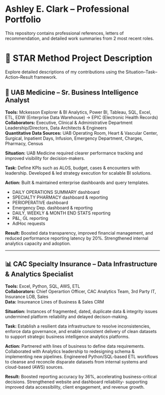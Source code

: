 # Ashley E. Clark – Professional Portfolio
This repository contains professional references, letters of recommendation, and detailed work summaries from 2 most recent roles.





# 🌟 STAR Method Project Description
Explore detailed descriptions of my contributions using the Situation–Task–Action–Result framework.

## 🏥 UAB Medicine – Sr. Business Intelligence Analyst  

**Tools:** Mckesson Explorer & BI Analytics, Power BI, Tableau, SQL, Excel, ETL, EDW (Enterprise Data Warehouse) → EPIC (Electronic Health Records) 
**Collaborators:** Executive, Clinical & Administrative Department Leadership/Directors, Data Architects & Engineers         
**Quantitative Data Sources:** UAB Operating Room, Heart & Vascular Center, Surgical, Inpatient Days, Infusion, Emergency Department, Charges, Pharmacy, Census

**Situation:**  UAB Medicine required clearer performance tracking and improved visibility for decision-makers.

**Task:**  Define KPIs such as ALOS, budget, cases & encounters with leadership. Developed & led strategy execution for scalable BI solutions.

**Action:**  Built & maintained enterprise dashboards and query templates.
- DAILY OPERATIONS SUMMARY dashboard  
- SPECIALTY PHARMACY dashboard & reporting  
- PERIOPERATIVE dashboard
- Emergency Dep. dashboard & reporting 
- DAILY, WEEKLY & MONTH END STATS reporting  
- P&L, GL reporting  
- AdHoc requests
  
**Result:**  Boosted data transparency, improved financial management, and reduced performance reporting latency by 20%. Strengthened internal analytics capacity and adoption.


---

## 📊 CAC Specialty Insurance – Data Infrastructure & Analytics Specialist  
**Tools:** Excel, Python, SQL, AWS, ETL    
**Collaborators:** Chief Operartion Officer, CAC Analytics Team, 3rd Party IT, Insurance LOB, Sales   
**Data:** Insureance Lines of Business & Sales CRM   

**Situation:** Instances of fragmented, dated, duplicate data & integrity issues undermined platform reliability and delayed decison-making.  

**Task:** Establish a resilient data infrastructure to resolve inconsistencies, enforce data governance, and enable consistent delivery of clean datasets to support strategic business intelligence analytics platforms.

**Action:** Partnered with lines of business to define data requirements. 
            Collaborated with Analytics leadership to redesigning schema & implementing new pipelines. 
            Engineered Python/SQL-based ETL workflows to cleanse and reconcile disparate datasets from internal systems and cloud-based (AWS) sources.
            
**Result:** Boosted reporting accuracy by 36%, accelerating business-critical decisions. Strengthened website and dashboard reliability- supporting improved data accessibility, client engagement, and revenue growth.
